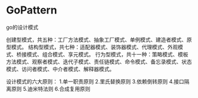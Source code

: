 # GoPattern
go的设计模式


创建型模式，共五种：工厂方法模式、抽象工厂模式、单例模式、建造者模式、原型模式。
结构型模式，共七种：适配器模式、装饰器模式、代理模式、外观模式、桥接模式、组合模式、享元模式。
行为型模式，共十一种：策略模式、模板方法模式、观察者模式、迭代子模式、责任链模式、命令模式、备忘录模式、状态模式、访问者模式、中介者模式、解释器模式。

设计模式的六大原则：
  1.单一职责原则
  2.里氏替换原则
  3.依赖倒转原则
  4.接口隔离原则
  5.迪米特法则
  6.合成复用原则
